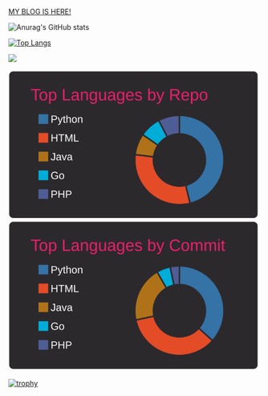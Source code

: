 <a href="https://momerio.github.io/" target="_blank" rel="noopener noreferrer">MY BLOG IS HERE!</a>

<!-- [![Anurag's GitHub stats](https://github-readme-stats.vercel.app/api?username=momerio?theme=highcontrast)](https://github.com/anuraghazra/github-readme-stats) -->
![Anurag's GitHub stats](https://github-readme-stats.vercel.app/api?username=momerio&theme=highcontrast&show_icons=true)

[![Top Langs](https://github-readme-stats.vercel.app/api/top-langs/?username=momerio&theme=highcontrast&layout=compact)](https://github.com/anuraghazra/github-readme-stats)

![](https://github-profile-summary-cards.vercel.app/api/cards/profile-details?username=momerio&theme=monokai)
<!-- Show all github activities -->
<!-- [![](https://raw.githubusercontent.com/momerio/momerio/main/profile-summary-card-output/monokai/0-profile-details.svg)](https://github.com/vn7n24fzkq/github-profile-summary-cards) -->
[![](https://raw.githubusercontent.com/momerio/momerio/main/profile-summary-card-output/monokai/1-repos-per-language.svg)](https://github.com/vn7n24fzkq/github-profile-summary-cards) 
[![](https://raw.githubusercontent.com/momerio/momerio/main/profile-summary-card-output/monokai/2-most-commit-language.svg)](https://github.com/vn7n24fzkq/github-profile-summary-cards)
<!-- [![](https://raw.githubusercontent.com/momerio/momerio/main/profile-summary-card-output/monokai/3-stats.svg)](https://github.com/vn7n24fzkq/github-profile-summary-cards) [![](https://raw.githubusercontent.com/momerio/momerio/main/profile-summary-card-output/monokai/4-productive-time.svg)](https://github.com/vn7n24fzkq/github-profile-summary-cards) -->

[![trophy](https://github-profile-trophy.vercel.app/?username=momerio&theme=onedark)](https://github.com/ryo-ma/github-profile-trophy)

